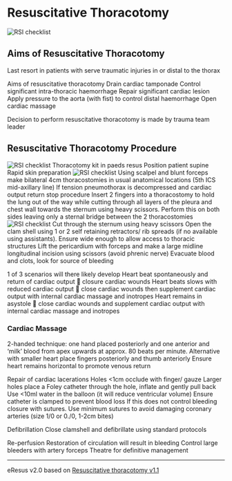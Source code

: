 # Resuscitative Thoracotomy
![RSI checklist](http://127.0.0.1:8887/resuscitativeThoracotomy.png)
## Aims of Resuscitative Thoracotomy
Last resort in patients with serve traumatic injuries in or distal to the thorax

Aims of resuscitative thoracotomy 
Drain cardiac tamponade
Control significant intra-thoracic haemorrhage
Repair significant cardiac lesion
Apply pressure to the aorta (with fist) to control distal haemorrhage
Open cardiac massage

Decision to perform resuscitative thoracotomy is made by trauma team leader

## Resuscitative Thoracotomy Procedure
![RSI checklist](http://127.0.0.1:8887/resuscitativeThoracotomy_kit.png)
Thoracotomy kit in paeds resus
Position patient supine
Rapid skin preparation
![RSI checklist](http://127.0.0.1:8887/resuscitativeThoracotomy_cut.png)
Using scalpel and blunt forceps make bilateral 4cm thoracostomies in usual anatomical locations (5th ICS mid-axillary line)
If tension pneumothorax is decompressed and cardiac output return stop procedure
Insert 2 fingers into a thoracostomy to hold the lung out of the way while cutting through all layers of the pleura and chest wall towards the sternum using heavy scissors. Perform this on both sides leaving only a sternal bridge between the 2 thoracostomies
![RSI checklist](http://127.0.0.1:8887/resuscitativeThoracotomy_open.png)
Cut through the sternum using heavy scissors
Open the clam shell using 1 or 2 self retaining retractors/ rib spreads (if no available using assistants). Ensure wide enough to allow access to thoracic structures
Lift the pericardium with forceps and make a large midline longitudinal incision using scissors (avoid phrenic nerve)
Evacuate blood and clots, look for source of bleeding

1 of 3 scenarios will there likely develop
Heart beat spontaneously and return of cardiac output  closure cardiac wounds
Heart beats slows with reduced cardiac output  close cardiac wounds then supplement cardiac output with internal cardiac massage and inotropes
Heart remains in asystole  close cardiac wounds and supplement cardiac output with internal cardiac massage and inotropes

### Cardiac Massage
2-handed technique: one hand placed posteriorly and one anterior and ‘milk’ blood from apex upwards at approx. 80 beats per minute. Alternative with smaller heart place fingers posteriorly and thumb anteriorly
Ensure heart remains horizontal to promote venous return

Repair of cardiac lacerations
Holes <1cm occlude with finger/ gauze
Larger holes place a Foley catheter through the hole, inflate and gently pull back
Use <10ml water in the balloon (it will reduce ventricular volume)
Ensure catheter is clamped to prevent blood loss
If this does not control bleeding closure with sutures. Use minimum sutures to avoid damaging coronary arteries (size 1/0 or 0./0, 1-2cm bites) 

Defibrillation 
Close clamshell and defibrillate using standard protocols

Re-perfusion
Restoration of circulation will result in bleeding
Control large bleeders with artery forceps
Theatre for definitive management

--- 
eResus v2.0 based on [Resuscitative thoracotomy v1.1](http://workspaces/sites/Teams/ChildrensEmergencyDepartment/guidelines/BCH_guidelines/1/index.html#19455)


<!--stackedit_data:
eyJoaXN0b3J5IjpbNjg1NDgxMTk5XX0=
-->